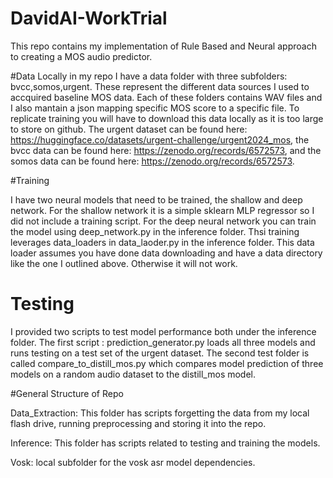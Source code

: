 # DavidAI-WorkTrial
This repo contains my implementation of Rule Based and Neural approach to creating a MOS audio predictor. 

#Data
Locally in my repo I have a data folder with three subfolders: bvcc,somos,urgent. These represent the different data sources I used
to accquired baseline MOS data. Each of these folders contains WAV files and I also mantain a json mapping specific MOS score to a specific file. To replicate training you will have to download this data locally as it is too large to store on github. The urgent dataset can be found here: https://huggingface.co/datasets/urgent-challenge/urgent2024_mos, the bvcc data can be found here: https://zenodo.org/records/6572573, and the somos data can be found here: https://zenodo.org/records/6572573. 

#Training 

I have two neural models that need to be trained, the shallow and deep network. For the shallow network it is a simple sklearn MLP regressor so I did not include a training script. For the deep neural network you can train the model using deep_network.py in the inference folder. Thsi training leverages data_loaders in data_laoder.py in the inference folder. This data loader assumes you have done data downloading and have a data directory like the one I outlined above. Otherwise it will  not work. 

 # Testing
 I provided two scripts to test model performance both under the inference folder. The first script : prediction_generator.py loads all three models and runs testing on a test set of the urgent dataset. The second test folder is called compare_to_distill_mos.py which compares model prediction of three models on a random audio dataset to the distill_mos model. 

 #General Structure of Repo

 Data_Extraction: This folder has scripts forgetting the data from my local flash drive, running preprocessing and storing it into the repo. 

 Inference: This folder has scripts related to testing and training the models. 

 Vosk: local subfolder for the vosk asr model dependencies. 